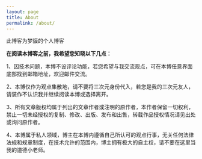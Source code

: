 ```yaml
---
layout: page
title: About
permalink: /about/
---
```


此博客为梦貘的个人博客

**在阅读本博客之前，我希望您知晓以下几点：**

1、因技术问题，本博不设评论功能，若您希望与我交流观点，可在本博任意界面底部找到邮箱地址，欢迎邮件交流。

2、本博仅作为观点集散地，请不要将三次元身份代入，若您是我的三次元友人，请装作不认识我并继续阅读本博或选择离开。

3、所有文章版权均属于列出的文章作者或注明的原作者，本作者保留一切权利，禁止一切未经授权的复制、修改、出版、发布和出售，转载作品授权情况请见出处或询问原作者。

4、本博属于私人领域，博主在本博内遵循自己所认可的观点行事，无关任何法律法规和规章制度，在技术允许的范围内，博主拥有极大的自主权，请不要在这里当我的道德小老师。
